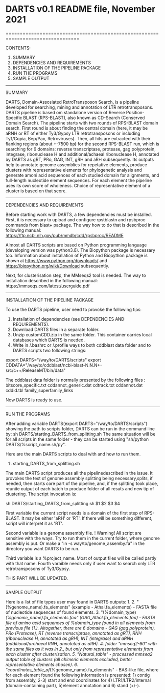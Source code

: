 # DARTS v0.1      README file, November 2021
================================================================================

CONTENTS: 

1. SUMMARY
2. DEPENDENCIES AND REQUIREMENTS
3. INSTALLATION OF THE PIPELINE PACKAGE
5. RUN THE PROGRAMS
6. SAMPLE OUTPUT

--------------------------------------------------------------------------------

SUMMARY

DARTS, Domain-Assosiated RetroTransposon Search, is a pipeline developed for 
searching, mining and annotation of LTR retrotransposons.
DARTS pipeline is based om standalone version of Reverse Position-Specific BLAST 
(RPS-BLAST), also known as CD-Search (Conserved Domain Search).
The pipeline starts with two rounds of RPS-BLAST domain search. First round is 
about finding the central domain (here, it may be aRNH or RT of either Ty3/Gypsy
LTR retrotransposons or including Ty1/Copia, Bep/Pao, Retroviruses). Then, all
hits are extracted with their flanking regions (about +-7500 bp) for the second
RPS-BLAST run, which is searching for 6 domains: reverse transcriptase, protease, 
gag polyprotein, integrase, ribonuclease H and additional/achaeal ribonuclease H,
annotated by DARTS as gRT, PRo, GAG, INT, gRH and aRH subsequently.
Its outputs help to annotate genome assemblies for repetative elements, produce 
clusters with representative elements for phylogenetic analysis and generate
amoni acid sequences of each studied domain for alignments, and full-length 
nucleotide element sequences.
For each element the pipeline uses its own score of wholeness. Choice of representative
element of a cluster is based on that score.

--------------------------------------------------------------------------------

DEPENDENCIES AND REQUIREMENTS

Before starting work with DARTS, a few dependencies must be installed.
First, it is necessary to upload and configure rpstblastn and rpsbproc commands 
from blast+ package. The way how to do that is described in the following manual:
https://ftp.ncbi.nih.gov/pub/mmdb/cdd/rpsbproc/README

Almost all DARTS scripts are based on Python programming language (developing 
version was python3.6). The Biopython package is necessary too. Information about
installation of Python and Biopython package is shown at 
https://www.python.org/downloads/ and https://biopython.org/wiki/Download subsequently.

Next, for clusterisation step, the MMseqs2 tool is needed. The way to installation 
described in the following manual:
https://mmseqs.com/latest/userguide.pdf

--------------------------------------------------------------------------------

INSTALLATION OF THE PIPELINE PACKAGE

To use the DARTS pipeline, user need to provoke the following tips:

1. Installation of dependencies (see DEPENDENCIES AND REQUIREMENTS).
2. Download DARTS files in a separate folder.
3. Unzip customCDD.zip in the same folder. This container carries local databases which DARTS is needed.
4. Write in /.bashrc or /.profile ways to both cddblast data folder and to DARTS scripts two following strings:

export DARTS="/way/to/DARTS/scripts" 
export CDDATA="/way/to/cddblast/ncbi-blast-N.N.N+-src/c++/ReleaseMT/bin/data"

The cddblast data folder is normally presented by the following files :
    bitscore_specific.txt  cddannot_generic.dat  cdtrack.txt
    cddannot.dat           cddid.tbl             family_superfamily_links

Now DARTS is ready to use.

--------------------------------------------------------------------------------

RUN THE PROGRAMS

After adding variable DARTS(export DARTS="/way/to/DARTS/scripts") showing the path
to scripts folder, DARTS can be run in the command line by:
sh DARTS/starting_DARTS_from_splitting.sh
The same situation will be for all scripts in the same folder - they can be started 
using "sh/python DARTS/%script_name.sh/py".

Here are the main DARTS scripts to deal with and how to run them.

1. starting_DARTS_from_splitting.sh

The main DARTS script produces all the pipelinedescribed in the issue. It provokes 
the test of genome assembly splitting being necessary,splits, if needed, then starts
core part of the pipeline, and, if the splitting took place, reunite output of 
each batch to produce folder of all resuts and new tip of clustering.
The script invocation is:

sh DARTS/starting_DARTS_from_splitting.sh $1 $2 $3 $4

First variable the current script needs is a domain of the first step of RPS-BLAST.
It may be either 'aRH' or 'RT'. If there will be something different, script will 
interpret it as 'RT'.

Second variable is a genome assembly file. 
! Warning! All script are sensitive with the ways. Try to run them  in the current folder, 
where genome assembly is put. Or make a "ln -s way/to/genome_assemby.fa" in the directory
you want DARTS to be run.

Third variable is a %project_name. Most of output files will be called partly with that name.
Fourth varaible needs only if user want to search only LTR retrotransposons of Ty3/Gypsy.

THIS PART WILL BE UPDATED.


--------------------------------------------------------------------------------

SAMPLE OUTPUT

Here is a list of file types user may found in DARTS outputs:
1. 
2. "(%genome_name).fa_elements" (example - Athal.fa_elements) - FASTA file of nucleotide sequences of found elements.
3. "(%domain_type)_(%genome_name).fa_elements.faa" (GAG_Athal.fa_elements.faa) - FASTA file of amino acid sequences of %domain_type found in all elements from previous file (1.). Altogether, there are 6 domains - GAG (gag polyprotein), PRo (Protease), RT (reverse transcriptase, annotated as gRT), RNH (ribonuclease H, annotated as gRH), INT (integrase) and aRNH (additional/archaeal RNH, annotated as aRH). 
4. folder "mmseq2-80" with the same files as it was in 2., but only from representative elements from each cluster after clusterisation.
5. "Natural_table" - processed mmseq2 output table of clusters (all chimeric elements excluded, better representative elements chosen).
6. "coordinates_table_of_(%genome_name).fa_elements" - BAS-like file, where for each element found the following information is presented: 1) contig from assembly, 2-3) start and end coordinates for 4) LTR1/LTR2/internal (domain-containing part), 5)element annotation and 6) stand (+/-).


